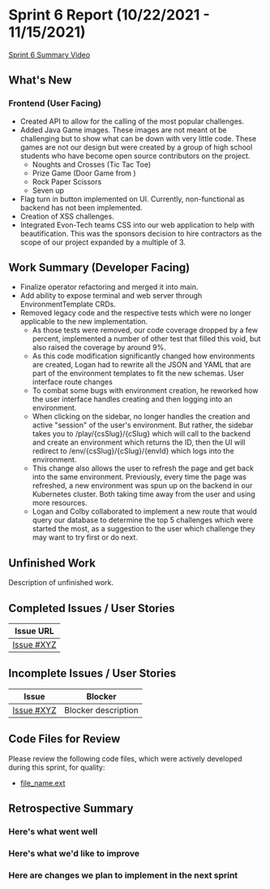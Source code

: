 # Sprint 6 Report (10/22/2021 - 11/15/2021)
[Sprint 6 Summary Video](#)

## What's New
### Frontend (User Facing)
* Created API to allow for the calling of the most popular challenges.
* Added Java Game images. These images are not meant ot be challenging but to show what can be down with very little
  code. These games are not our design but were created by a group of high school students who have become open source
  contributors on the project.
  * Noughts and Crosses (Tic Tac Toe)
  * Prize Game (Door Game from )
  * Rock Paper Scissors
  * Seven up
* Flag turn in button implemented on UI. Currently, non-functional as backend has not been implemented.
* Creation of XSS challenges.
* Integrated Evon-Tech teams CSS into our web application to help with beautification. This was the sponsors decision
  to hire contractors as the scope of our project expanded by a multiple of 3. 

## Work Summary (Developer Facing)
* Finalize operator refactoring and merged it into main.
* Add ability to expose terminal and web server through EnvironmentTemplate CRDs.
* Removed legacy code and the respective tests which were no longer applicable to the new implementation.
    * As those tests were removed, our code coverage dropped by a few percent, implemented a number of other test
      that filled this void, but also raised the coverage by around 9%.
    * As this code modification significantly changed how environments are created, Logan had to rewrite all the JSON and
      YAML that are part of the environment templates to fit the new schemas. User interface route changes
    * To combat some bugs with environment creation, he reworked how the user interface handles creating and then logging
      into an environment.
    * When clicking on the sidebar, no longer handles the creation and active "session" of the user's
      environment. But rather, the sidebar takes you to /play/{csSlug}/{cSlug} which will call to the backend and create
      an environment which returns the ID, then the UI will redirect to /env/{csSlug}/{cSlug}/{envId} which logs into the
      environment.
    * This change also allows the user to refresh the page and get back into the same environment. Previously, every time
      the page was refreshed, a new environment was spun up on the backend in our Kubernetes cluster. Both taking time
      away from the user and using more resources.
    * Logan and Colby collaborated to implement a new route that would query our database to determine the top 5
      challenges which were started the most, as a suggestion to the user which challenge they may want to try first or
      do next.

## Unfinished Work
Description of unfinished work.

## Completed Issues / User Stories
|Issue URL |
|----------|
|[Issue #XYZ](https://github.com/acasi-ctf/ctf/issues/XYZ) |

## Incomplete Issues / User Stories
|Issue | Blocker|
|------|-----------------------------------------------------------------------|
|[Issue #XYZ](https://github.com/acasi-ctf/ctf/issues/XYZ) | Blocker description |

## Code Files for Review
Please review the following code files, which were actively developed during this sprint, for quality:
* [file_name.ext](#)

## Retrospective Summary
### Here's what went well


### Here's what we'd like to improve


### Here are changes we plan to implement in the next sprint


